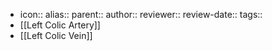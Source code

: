 - icon::
  alias::
  parent::
  author::
  reviewer::
  review-date::
  tags::
- [[Left Colic Artery]]
- [[Left Colic Vein]]